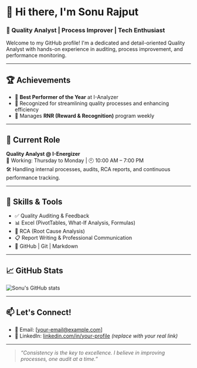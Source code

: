 # 👋 Hi there, I'm Sonu Rajput

### 🎯 Quality Analyst | Process Improver | Tech Enthusiast

Welcome to my GitHub profile! I'm a dedicated and detail-oriented Quality Analyst with hands-on experience in auditing, process improvement, and performance monitoring.

---

## 🏆 Achievements
- 🏅 **Best Performer of the Year** at I-Analyzer
- 🎯 Recognized for streamlining quality processes and enhancing efficiency
- 🍫 Manages **RNR (Reward & Recognition)** program weekly

---

## 💼 Current Role
**Quality Analyst @ I-Energizer**  
📅 Working: Thursday to Monday | 🕙 10:00 AM – 7:00 PM  
🛠 Handling internal processes, audits, RCA reports, and continuous performance tracking.

---

## 🔧 Skills & Tools
- ✅ Quality Auditing & Feedback
- 📊 Excel (PivotTables, What-If Analysis, Formulas)
- 🧠 RCA (Root Cause Analysis)
- 📋 Report Writing & Professional Communication
- 🧰 GitHub | Git | Markdown

---

## 📈 GitHub Stats
![Sonu's GitHub stats](https://github-readme-stats.vercel.app/api?username=Sonu87003&show_icons=true&theme=default)

---

## 📫 Let's Connect!
- 📧 Email: [your-email@example.com]
- 💼 LinkedIn: [linkedin.com/in/your-profile](#) *(replace with your real link)*

---

> *“Consistency is the key to excellence. I believe in improving processes, one audit at a time.”*
<!--
**Sonu87003/Sonu87003** is a ✨ _special_ ✨ repository because its `README.md` (this file) appears on your GitHub profile.

Here are some ideas to get you started:

- 🔭 I’m currently working on ...
- 🌱 I’m currently learning ...
- 👯 I’m looking to collaborate on ...
- 🤔 I’m looking for help with ...
- 💬 Ask me about ...
- 📫 How to reach me: ...
- 😄 Pronouns: ...
- ⚡ Fun fact: ...
-->
